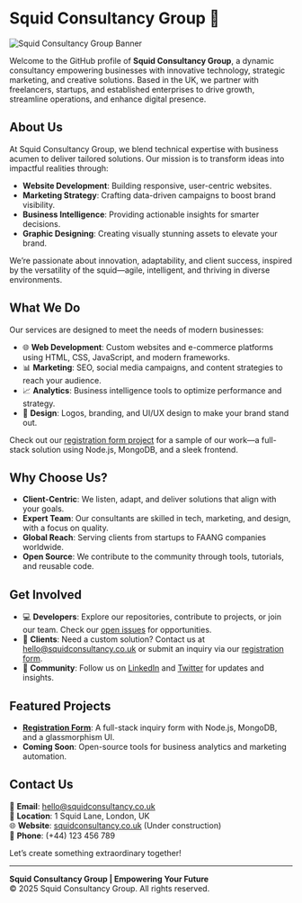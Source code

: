 # Squid Consultancy Group 🦑

![Squid Consultancy Group Banner](https://via.placeholder.com/1200x300.png?text=Squid+Consultancy+Group)

Welcome to the GitHub profile of **Squid Consultancy Group**, a dynamic consultancy empowering businesses with innovative technology, strategic marketing, and creative solutions. Based in the UK, we partner with freelancers, startups, and established enterprises to drive growth, streamline operations, and enhance digital presence.

## About Us
At Squid Consultancy Group, we blend technical expertise with business acumen to deliver tailored solutions. Our mission is to transform ideas into impactful realities through:
- **Website Development**: Building responsive, user-centric websites.
- **Marketing Strategy**: Crafting data-driven campaigns to boost brand visibility.
- **Business Intelligence**: Providing actionable insights for smarter decisions.
- **Graphic Designing**: Creating visually stunning assets to elevate your brand.

We’re passionate about innovation, adaptability, and client success, inspired by the versatility of the squid—agile, intelligent, and thriving in diverse environments.

## What We Do
Our services are designed to meet the needs of modern businesses:
- 🌐 **Web Development**: Custom websites and e-commerce platforms using HTML, CSS, JavaScript, and modern frameworks.
- 📊 **Marketing**: SEO, social media campaigns, and content strategies to reach your audience.
- 📈 **Analytics**: Business intelligence tools to optimize performance and strategy.
- 🎨 **Design**: Logos, branding, and UI/UX design to make your brand stand out.

Check out our [registration form project](https://github.com/your-username/squid-registration-form) for a sample of our work—a full-stack solution using Node.js, MongoDB, and a sleek frontend.

## Why Choose Us?
- **Client-Centric**: We listen, adapt, and deliver solutions that align with your goals.
- **Expert Team**: Our consultants are skilled in tech, marketing, and design, with a focus on quality.
- **Global Reach**: Serving clients from startups to FAANG companies worldwide.
- **Open Source**: We contribute to the community through tools, tutorials, and reusable code.

## Get Involved
- 💻 **Developers**: Explore our repositories, contribute to projects, or join our team. Check our [open issues](https://github.com/your-username?tab=repositories) for opportunities.
- 🤝 **Clients**: Need a custom solution? Contact us at hello@squidconsultancy.co.uk or submit an inquiry via our [registration form](https://github.com/your-username/squid-registration-form).
- 🌟 **Community**: Follow us on [LinkedIn](https://linkedin.com/company/squid-consultancy-group) and [Twitter](https://twitter.com/squidconsultgrp) for updates and insights.

## Featured Projects
- **[Registration Form](https://github.com/your-username/squid-registration-form)**: A full-stack inquiry form with Node.js, MongoDB, and a glassmorphism UI.
- **Coming Soon**: Open-source tools for business analytics and marketing automation.

## Contact Us
📧 **Email**: hello@squidconsultancy.co.uk  
📍 **Location**: 1 Squid Lane, London, UK  
🌐 **Website**: [squidconsultancy.co.uk](https://squidconsultancy.co.uk/) (Under construction)  
📱 **Phone**: (+44) 123 456 789  

Let’s create something extraordinary together!

---

**Squid Consultancy Group | Empowering Your Future**  
© 2025 Squid Consultancy Group. All rights reserved.